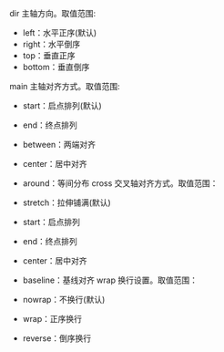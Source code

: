 dir	主轴方向。取值范围: 

- left：水平正序(默认) 
- right：水平倒序 
- top：垂直正序 
- bottom：垂直倒序

main	主轴对齐方式。取值范围: 

- start：启点排列(默认) 
- end：终点排列 
- between：两端对齐 
- center：居中对齐 
- around：等间分布
cross	交叉轴对齐方式。取值范围：

- stretch：拉伸铺满(默认) 
- start：启点排列 
- end：终点排列 
- center：居中对齐 
- baseline：基线对齐
wrap	换行设置。取值范围：

- nowrap：不换行(默认) 
- wrap：正序换行 
- reverse：倒序换行